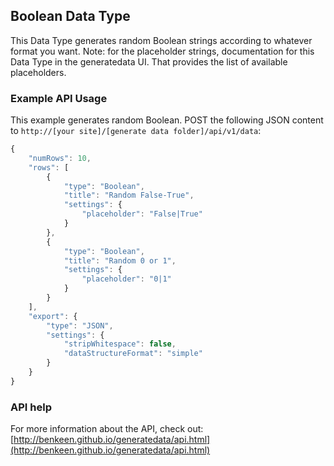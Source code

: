 ## Boolean Data Type

This Data Type generates random Boolean strings according to whatever format you want. Note: for the 
placeholder strings, documentation for this Data Type in the generatedata UI. That provides the list of available
placeholders.

### Example API Usage

This example generates random Boolean. POST the following JSON content to 
`http://[your site]/[generate data folder]/api/v1/data`:

```javascript
{
    "numRows": 10,
    "rows": [
        {
            "type": "Boolean",
            "title": "Random False-True",
            "settings": {
                "placeholder": "False|True"
            }
        },
        {
            "type": "Boolean",
            "title": "Random 0 or 1",
            "settings": {
                "placeholder": "0|1"
            }
        }
    ],
    "export": {
        "type": "JSON",
        "settings": {
            "stripWhitespace": false,
            "dataStructureFormat": "simple"
        }
    }
}
```

### API help

For more information about the API, check out:
[http://benkeen.github.io/generatedata/api.html](http://benkeen.github.io/generatedata/api.html)
